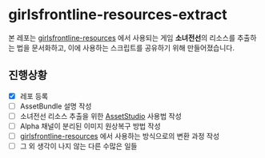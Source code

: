 # girlsfrontline-resources-extract

본 레포는 [girlsfrontline-resources](https://github.com/36base/girlsfrontline-resources) 에서 사용되는 게임 **소녀전선**의 리소스를 추출하는 법을 문서화하고, 이에 사용하는 스크립트를 공유하기 위해 만들어졌습니다.

## 진행상황
- [x] 레포 등록
- [ ] AssetBundle 설명 작성
- [ ] 소녀전선 리소스 추출을 위한 [AssetStudio](https://github.com/Perfare/AssetStudio) 사용법 작성
- [ ] Alpha 채널이 분리된 이미지 원상복구 방법 작성
- [ ] [girlsfrontline-resources](https://github.com/36base/girlsfrontline-resources) 에서 사용하는 방식으로의 변환 과정 작성
- [ ] 그 외 생각이 나지 않는 다른 수많은 일들
